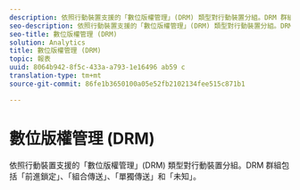 ```yaml
---
description: 依照行動裝置支援的「數位版權管理」(DRM) 類型對行動裝置分組。DRM 群組包括「前進鎖定」、「組合傳送」、「單獨傳送」和「未知」。
seo-description: 依照行動裝置支援的「數位版權管理」(DRM) 類型對行動裝置分組。DRM 群組包括「前進鎖定」、「組合傳送」、「單獨傳送」和「未知」。
seo-title: 數位版權管理 (DRM)
solution: Analytics
title: 數位版權管理 (DRM)
topic: 報表
uuid: 8064b942-8f5c-433a-a793-1e16496 ab59 c
translation-type: tm+mt
source-git-commit: 86fe1b3650100a05e52fb2102134fee515c871b1

---
```



# 數位版權管理 (DRM)

依照行動裝置支援的「數位版權管理」(DRM) 類型對行動裝置分組。DRM 群組包括「前進鎖定」、「組合傳送」、「單獨傳送」和「未知」。

